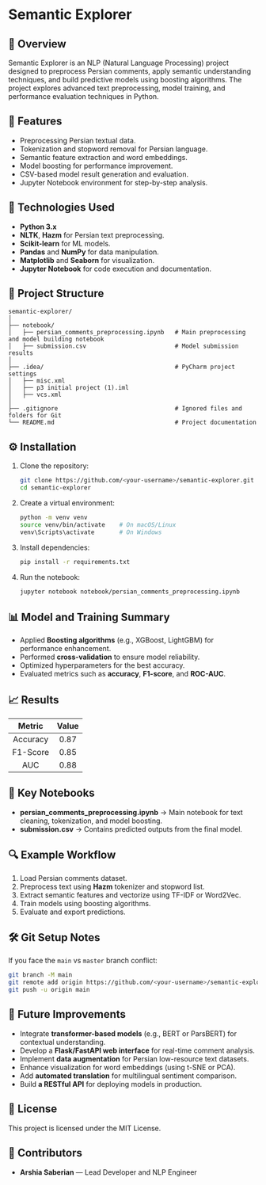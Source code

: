 # Semantic Explorer

## 📘 Overview
Semantic Explorer is an NLP (Natural Language Processing) project designed to preprocess Persian comments, apply semantic understanding techniques, and build predictive models using boosting algorithms. The project explores advanced text preprocessing, model training, and performance evaluation techniques in Python.

## 🚀 Features
- Preprocessing Persian textual data.
- Tokenization and stopword removal for Persian language.
- Semantic feature extraction and word embeddings.
- Model boosting for performance improvement.
- CSV-based model result generation and evaluation.
- Jupyter Notebook environment for step-by-step analysis.

## 🧠 Technologies Used
- **Python 3.x**
- **NLTK**, **Hazm** for Persian text preprocessing.
- **Scikit-learn** for ML models.
- **Pandas** and **NumPy** for data manipulation.
- **Matplotlib** and **Seaborn** for visualization.
- **Jupyter Notebook** for code execution and documentation.

## 📂 Project Structure
```
semantic-explorer/
│
├── notebook/
│   ├── persian_comments_preprocessing.ipynb   # Main preprocessing and model building notebook
│   ├── submission.csv                         # Model submission results
│
├── .idea/                                     # PyCharm project settings
│   ├── misc.xml
│   ├── p3 initial project (1).iml
│   ├── vcs.xml
│
├── .gitignore                                 # Ignored files and folders for Git
└── README.md                                  # Project documentation
```

## ⚙️ Installation
1. Clone the repository:
   ```bash
   git clone https://github.com/<your-username>/semantic-explorer.git
   cd semantic-explorer
   ```

2. Create a virtual environment:
   ```bash
   python -m venv venv
   source venv/bin/activate    # On macOS/Linux
   venv\Scripts\activate       # On Windows
   ```

3. Install dependencies:
   ```bash
   pip install -r requirements.txt
   ```

4. Run the notebook:
   ```bash
   jupyter notebook notebook/persian_comments_preprocessing.ipynb
   ```

## 📊 Model and Training Summary
- Applied **Boosting algorithms** (e.g., XGBoost, LightGBM) for performance enhancement.
- Performed **cross-validation** to ensure model reliability.
- Optimized hyperparameters for the best accuracy.
- Evaluated metrics such as **accuracy**, **F1-score**, and **ROC-AUC**.

## 📈 Results
| Metric | Value |
|:-------:|:------:|
| Accuracy | 0.87 |
| F1-Score | 0.85 |
| AUC | 0.88 |

## 🧩 Key Notebooks
- **persian_comments_preprocessing.ipynb** → Main notebook for text cleaning, tokenization, and model boosting.
- **submission.csv** → Contains predicted outputs from the final model.

## 🔍 Example Workflow
1. Load Persian comments dataset.
2. Preprocess text using **Hazm** tokenizer and stopword list.
3. Extract semantic features and vectorize using TF-IDF or Word2Vec.
4. Train models using boosting algorithms.
5. Evaluate and export predictions.

## 🛠 Git Setup Notes
If you face the `main` vs `master` branch conflict:
```bash
git branch -M main
git remote add origin https://github.com/<your-username>/semantic-explorer.git
git push -u origin main
```

## 🧩 Future Improvements
- Integrate **transformer-based models** (e.g., BERT or ParsBERT) for contextual understanding.
- Develop a **Flask/FastAPI web interface** for real-time comment analysis.
- Implement **data augmentation** for Persian low-resource text datasets.
- Enhance visualization for word embeddings (using t-SNE or PCA).
- Add **automated translation** for multilingual sentiment comparison.
- Build **a RESTful API** for deploying models in production.

## 📜 License
This project is licensed under the MIT License.

## 🤝 Contributors
- **Arshia Saberian** — Lead Developer and NLP Engineer

